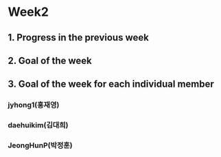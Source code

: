 # Week2
## 1. Progress in the previous week


## 2. Goal of the week



## 3. Goal of the week for each individual member

### jyhong1(홍재영)


### daehuikim(김대희)

### JeongHunP(박정훈)

